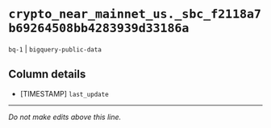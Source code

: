# `crypto_near_mainnet_us._sbc_f2118a7b69264508bb4283939d33186a`
`bq-1` | `bigquery-public-data`

## Column details
* [TIMESTAMP] `last_update`

-------------------------------------------------------------------------------
*Do not make edits above this line.*
